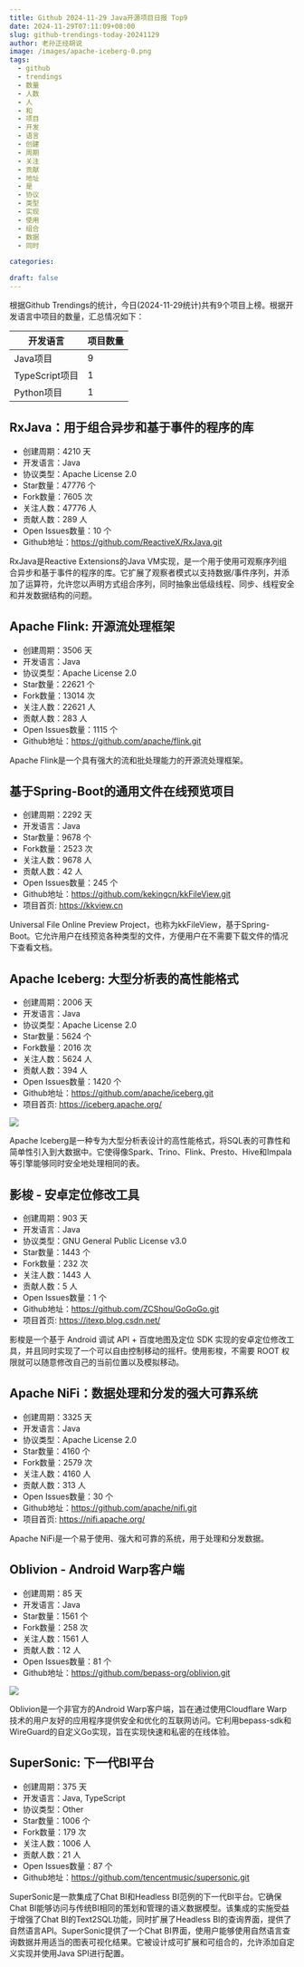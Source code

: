 ```yaml
---
title: Github 2024-11-29 Java开源项目日报 Top9
date: 2024-11-29T07:11:09+08:00
slug: github-trendings-today-20241129
author: 老孙正经胡说
image: /images/apache-iceberg-0.png
tags:
  - github
  - trendings
  - 数量
  - 人数
  - 人
  - 和
  - 项目
  - 开发
  - 语言
  - 创建
  - 周期
  - 关注
  - 贡献
  - 地址
  - 是
  - 协议
  - 类型
  - 实现
  - 使用
  - 组合
  - 数据
  - 同时

categories:

draft: false
---
```



根据Github Trendings的统计，今日(2024-11-29统计)共有9个项目上榜。根据开发语言中项目的数量，汇总情况如下：

| 开发语言 | 项目数量 |
|  ----  | ----  |
| Java项目 | 9 |
| TypeScript项目 | 1 |
| Python项目 | 1 |

## RxJava：用于组合异步和基于事件的程序的库

* 创建周期：4210 天
* 开发语言：Java
* 协议类型：Apache License 2.0
* Star数量：47776 个
* Fork数量：7605 次
* 关注人数：47776 人
* 贡献人数：289 人
* Open Issues数量：10 个
* Github地址：https://github.com/ReactiveX/RxJava.git


RxJava是Reactive Extensions的Java VM实现，是一个用于使用可观察序列组合异步和基于事件的程序的库。它扩展了观察者模式以支持数据/事件序列，并添加了运算符，允许您以声明方式组合序列，同时抽象出低级线程、同步、线程安全和并发数据结构的问题。

## Apache Flink: 开源流处理框架

* 创建周期：3506 天
* 开发语言：Java
* 协议类型：Apache License 2.0
* Star数量：22621 个
* Fork数量：13014 次
* 关注人数：22621 人
* 贡献人数：283 人
* Open Issues数量：1115 个
* Github地址：https://github.com/apache/flink.git


Apache Flink是一个具有强大的流和批处理能力的开源流处理框架。

## 基于Spring-Boot的通用文件在线预览项目

* 创建周期：2292 天
* 开发语言：Java
* Star数量：9678 个
* Fork数量：2523 次
* 关注人数：9678 人
* 贡献人数：42 人
* Open Issues数量：245 个
* Github地址：https://github.com/kekingcn/kkFileView.git
* 项目首页: https://kkview.cn


Universal File Online Preview Project，也称为kkFileView，基于Spring-Boot。它允许用户在线预览各种类型的文件，方便用户在不需要下载文件的情况下查看文档。

## Apache Iceberg: 大型分析表的高性能格式

* 创建周期：2006 天
* 开发语言：Java
* 协议类型：Apache License 2.0
* Star数量：5624 个
* Fork数量：2016 次
* 关注人数：5624 人
* 贡献人数：394 人
* Open Issues数量：1420 个
* Github地址：https://github.com/apache/iceberg.git
* 项目首页: https://iceberg.apache.org/


![](/images/apache-iceberg-0.png)

Apache Iceberg是一种专为大型分析表设计的高性能格式，将SQL表的可靠性和简单性引入到大数据中。它使得像Spark、Trino、Flink、Presto、Hive和Impala等引擎能够同时安全地处理相同的表。

## 影梭 - 安卓定位修改工具

* 创建周期：903 天
* 开发语言：Java
* 协议类型：GNU General Public License v3.0
* Star数量：1443 个
* Fork数量：232 次
* 关注人数：1443 人
* 贡献人数：5 人
* Open Issues数量：1 个
* Github地址：https://github.com/ZCShou/GoGoGo.git
* 项目首页: https://itexp.blog.csdn.net/


影梭是一个基于 Android 调试 API + 百度地图及定位 SDK 实现的安卓定位修改工具，并且同时实现了一个可以自由控制移动的摇杆。使用影梭，不需要 ROOT 权限就可以随意修改自己的当前位置以及模拟移动。

## Apache NiFi：数据处理和分发的强大可靠系统

* 创建周期：3325 天
* 开发语言：Java
* 协议类型：Apache License 2.0
* Star数量：4160 个
* Fork数量：2579 次
* 关注人数：4160 人
* 贡献人数：313 人
* Open Issues数量：30 个
* Github地址：https://github.com/apache/nifi.git
* 项目首页: https://nifi.apache.org/


Apache NiFi是一个易于使用、强大和可靠的系统，用于处理和分发数据。

## Oblivion - Android Warp客户端

* 创建周期：85 天
* 开发语言：Java
* Star数量：1561 个
* Fork数量：258 次
* 关注人数：1561 人
* 贡献人数：12 人
* Open Issues数量：81 个
* Github地址：https://github.com/bepass-org/oblivion.git


![](/images/bepass-org-oblivion-0.png)

Oblivion是一个非官方的Android Warp客户端，旨在通过使用Cloudflare Warp技术的用户友好的应用程序提供安全和优化的互联网访问。它利用bepass-sdk和WireGuard的自定义Go实现，旨在实现快速和私密的在线体验。

## SuperSonic: 下一代BI平台

* 创建周期：375 天
* 开发语言：Java, TypeScript
* 协议类型：Other
* Star数量：1006 个
* Fork数量：179 次
* 关注人数：1006 人
* 贡献人数：21 人
* Open Issues数量：87 个
* Github地址：https://github.com/tencentmusic/supersonic.git


SuperSonic是一款集成了Chat BI和Headless BI范例的下一代BI平台。它确保Chat BI能够访问与传统BI相同的策划和管理的语义数据模型。该集成的实施受益于增强了Chat BI的Text2SQL功能，同时扩展了Headless BI的查询界面，提供了自然语言API。SuperSonic提供了一个Chat BI界面，使用户能够使用自然语言查询数据并用适当的图表可视化结果。它被设计成可扩展和可组合的，允许添加自定义实现并使用Java SPI进行配置。

